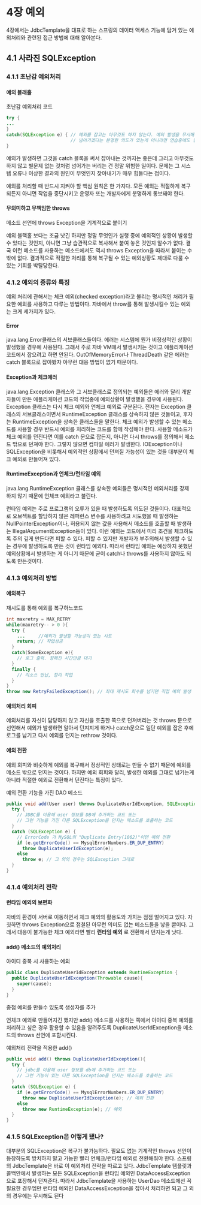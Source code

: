 # 4장 예외
4장에서는 JdbcTemplate을 대표로 하는 스프링의 데이터 액세스 기능에 담겨 있는 예외처리와 관련된 접근 방법에 대해 알아본다.

## 4.1 사라진 SQLException

### 4.1.1 초난감 예외처리
#### 예외 블래홀
초난감 예외처리 코드
```java
try {
...
}
catch(SQLException e) { // 예외를 잡고는 아무것도 하지 않는다. 예외 발생을 무시해버리고 정상적인 상황인 것처럼 다음 라인으로 
                        // 넘어가겠다는 분명한 의도가 있는게 아니라면 연습중에도 절대 만들어서는 안되는 코드다.
}
```
예외가 발생하면 그것을 catch 블록을 써서 잡아내는 것까지는 좋은데 그리고 아무것도
하지 않고 별문제 없는 것처럼 넘어가는 버리는 건 정말 위험한 일이다.
문제는 그 시스템 오류나 이상한 결과의 원인이 무엇인지 찾아내기가 매우 힘들다는 점이다. 

예외를 처리할 때 반드시 지켜야 할 핵심 원칙은 한 가지다. 모든 예외는 적절하게 복구 되든지 아니면
작업을 중단시키고 운영자 또는 개발자에게 분명하게 통보돼야 한다.

#### 무의미하고 무책임한  throws
메소드 선언에 throws Exception을 기계적으로 붙이기

예외 블랙홀 보다는 조금 낫긴 하지만 정말 무엇인가 실행 중에 예외적인 상황이 발생할  수 있다는 것인지,
아니면 그냥 습관적으로 복사해서 붙여 놓은 것인지 알수가 없다. 결국 이런 메소드를 사용하는 메소드에서도 역시
throws Exception을 따라서 붙이는 수밖에 없다. 결과적으로 적절한 처리를 통해 복구될 수 있는 예외상황도 제대로 다룰 수 있는 기회를 박탈당한다.

### 4.1.2 예외의 종류와 특징
예외 처리에 관해서는 체크 예외(checked exception)라고 불리는  명시적인 처리가 필요한 예외를 사용하고 다루는 방법이다.
자바에서  throw를 통해 발생시킬수 있는 예외는 크게 세가지가 있다.

#### Error
java.lang.Error클래스의 서브클래스들이다. 에러는 시스템에 뭔가 비정상적인 상황이 발생했을 경우에 사용된다.
그래서 주로 자바 VM에서 발생시키는 것이고 애플리케이션 코드에서 잡으려고 하면 안된다.
OutOfMemoryError나 ThreadDeath 같은 에러는 catch 블록으로 잡아봤자 아무런 대응 방법이 없기 때문이다.

#### Exception과 체크에러
java.lang.Exception 클래스와 그 서브클래스로 정의되는 예외들은 에러와 달리 개발자들이 만든
애플리케이션 코드의 작업중에 예외상황이 발생했을 경우에 사용된다.
Exception 클래스는 다시 체크 예외와 언체크 예외로 구분된다.
전자는 Exception 클래스의 서브클래스이면서  RuntimeException 클래스를 상속하지 않은 것들이고,
후자는 RuntimeException을 상속한 클래스들을 말한다.
체크 예외가 발생할 수 있는 메소드를 사용할 경우 반드시 예외를 처리하는 코드를 함께 작성해야 한다.
사용할 메소드가 체크 예외를 던진다면 이를 catch 문으로 잡든지, 아니면 다시 throws를 정의해서 메소드 밖으로 던져야 한다.
그렇지 않으면 컴파일 에러가 발생한다.
IOException이나 SQLException을 비롯해서 예외적인 상황에서 던져질 가능성이 있는 것들 대부분이 체크 예외로 만들어져 있다.

#### RuntimeException과 언체크/런타임 예외
java.lang.RuntimeException 클래스를 상속한 예외들은 명시적인 예외처리를 강제 하지 않기 때문에 언체크 예외라고 불린다.

런타임 예외는 주로 프로그램의 오류가 있을 때 발생하도록 의도된 것들이다. 
대표적으로 오브젝트를 할당하지 않은 레퍼런스 변수를 사용하려고 시도했을 때 발생하는 NullPointerException이나,
허용되지 않는 값을 사용해서 메소드를 호출할 때 발생하는 IllegalArgumentException등이 있다.
이런 예외는 코드에서 미리 조건을 체크하도록 주의 깊게 만든다면 피할 수 있다.
피할 수 있지만 개발자가 부주의해서 발생할 수 있는 경우에 발생하도록 만든 것이 런타임 예외다.
따라서 런타임 예외는 예상하지 못했던 예외상황에서 발생하는 게 아니기 때문에 굳이 catch나 throws를 사용하지 않아도 되도록 만든것이다.

### 4.1.3 예외처리 방법

#### 예외복구
재시도를 통해 예외를 복구하느코드
```java
int maxretry = MAX_RETRY
while(maxretry-- > 0 ){
  try {
    ...     //예외가 발생할 가능성이 있는 시도
    return; // 작업성공
  }
  catch(SomeException e){
    // 로그 출력. 정해진 시간만큼 대기
  }
  finally {
    // 리소스 반납, 정리 작업
  } 
}
throw new RetryFailedException(); // 최대 재시도 회수를 넘기면 직접 예외 발생

```

#### 예외처리 회피
예외처리를 자신이 담당하지 않고 자신을 호출한 쪽으로 던져버리는 것
throws 문으로 선언해서 예외가 발생하면 알아서 던져지게 하거나 catch문으로 일단 예외를 잡은 후에
로그를 남기고 다시 예외를 던지는 rethrow 것이다.

#### 예외 전환
예외 회피와 비슷하게 예외를 복구해서 정상적인 상태로는 만들 수 없기 때문에 예외를 메소드 밖으로 던지는 것이다.
하지만 예외 회피와 달리, 발생한 예외를 그대로 넘기는게 아니라 적절한 예외로 전환해서 던진다는 특징이 있다.

예외 전환 기능을 가진 DAO 메소드
```java
public void add(User user) throws DuplicateUserIdException, SQLException {
  try {
    // JDBC를 이용해 user 정보를 DB에 추가하는 코드 또는
    // 그런 기능을 가진 다른 SQLException을 던지는 메소드를 호출하는 코드
  }
  catch (SQLException e) {
    // ErrorCode 가 MySQL의 "Duplicate Entry(1062)"이면 예외 전환
    if (e.getErrorCode() == MysqlErrorNumbers.ER_DUP_ENTRY)
      throw DuplicateUserIdException(e);
    else
      throw e; // 그 외의 경우는 SQLException 그대로
  }
}
```

### 4.1.4 예외처리 전략
#### 런타임 예외의 보편화
 자바의 환경이 서버로 이동하면서 체크 예외의 활용도와 가치는 점점 떨어지고 있다.
 자칫하면 throws Exception으로 점철된 아무런 의미도 없는 메소드들을 낳을 뿐이다. 
 그래서 대응이 불가능한 체크 예외라면 빨리 **런타임 예외** 로 전환해서 던지는게 낫다.
 
#### add() 메소드의 예외처리 
아이디 중복 시 사용하는 예외
```java
public class DuplicateUserIdException extends RuntimeException {
  public DuplicateUserIdException(Throwable cause){
    super(cause);
  }
}
```
중첩 예외를 만들수 있도록 생성자를 추가 

언체크 예외로 만들어지긴 했지만 add() 메소드를 사용하는 쪽에서 아이디 중복 예외를 처리하고 싶은 경우 활용할 수 있음을 알려주도록
DuplicateUserIdException을 메소드의 throws 선언에 포함시킨다.

예외처리 전략을 적용한 add()
```java
public void add() throws DuplicateUserIdException(){
  try {
    // jdbc를 이용해 user 정보를 db에 추가하는 코드 또는
    // 그런 기능이 있는 다른 SQLException을 던지는 메소드를 호출하는 코드
  }
  catch (SQLException e) {
    if (e.getErrorCode() == MysqlErrorNumbers.ER_DUP_ENTRY)
      throw new DuplicateUserIdException(e); // 예외 전환
    else
      throw new RuntimeException(e); // 예외 
  }
}
```

### 4.1.5 SQLException은 어떻게 됐나?
대부분의 SQLException은 복구가 불가능하다.
필요도 없는 기계적인 throws 선언이 등장하도록 방치하지 말고 가능한 빨리 언체크/런타임 예외로 전환해줘야 한다.
스프링의 JdbcTemplate은 바로 이 예외처리 전략을 따르고 있다. JdbcTemplate 템플릿과 콜백안에서 발생하는
모든 SQLException을 런타임 예외인 DataAccessException으로 포장해서 던져준다.
따라서 JdbcTemplate을 사용하는 UserDao 메소드에선 꼭 필요한 경우엠만 런타임 예외인 DataAccessException을 잡아서 처리하면 되고
그 외의 경우에는 무시해도 된다
